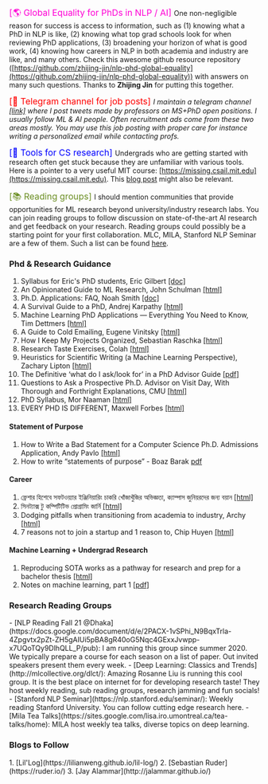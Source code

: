 <span style="color:#ff00d5; font-size:1.25em; "> [🌎 Global Equality for PhDs in NLP / AI] </span> One non-negligible reason for success is access to information, such as (1) knowing what a PhD in NLP is like, 
(2) knowing what top grad schools look for when reviewing PhD applications, 
(3) broadening your horizon of what is good work, (4) knowing how careers in NLP in both academia and industry are like, and many others.
Check this awesome github resource repository ([https://github.com/zhijing-jin/nlp-phd-global-equality](https://github.com/zhijing-jin/nlp-phd-global-equality)) with answers 
on many such questions. Thanks to **Zhijing Jin** for putting this together.

<span style="color:#FF0000; font-size:1.25em; "> [🍩 Telegram channel for job posts] </span> *I maintain a telegram channel [[link]](https://t.me/s/msphdprof) where 
I post tweets made by professors on MS+PhD open positions. I usually follow ML & AI people. 
Often recruitment ads come from these two areas mostly.
You may use this job posting with proper care for instance writing a personalized email while contacting profs.*

<span style="color:#0000FF; font-size:1.25em; "> [🧰 Tools for CS research] </span> Undergrads who are getting started with research often get stuck because they are unfamiliar with various tools. 
Here is a pointer to a very useful MIT course: [https://missing.csail.mit.edu](https://missing.csail.mit.edu).
This [blog post](https://kentonmurray.com/blogs/hackingphd.html) might also be relevant.

<span style="color:#6B8E23; font-size:1.25em; "> [📚 Reading groups] </span> I should mention communities that provide opportunities for ML research beyond university/industry research labs. 
You can join reading groups to follow discussion on  state-of-the-art AI research and get feedback on your research. 
Reading groups could possibly be a starting point for your first collaboration.
MLC, MILA, Stanford NLP Seminar are a few of them. Such a list can be found [here](#research-reading-groups).

### Phd & Research Guidance
  1. Syllabus for Eric's PhD students, Eric Gilbert [[doc]](https://docs.google.com/document/d/11D3kHElzS2HQxTwPqcaTnU5HCJ8WGE5brTXI4KLf4dM/edit)
  2. An Opinionated Guide to ML Research, John Schulman [[html]](http://joschu.net/blog/opinionated-guide-ml-research.html)
  3. Ph.D. Applications: FAQ, Noah Smith [[doc]](https://docs.google.com/document/d/1lT-bsIP0GKfh8l5sQnM2hCzzR9prt-QLx16rimUOdIM/edit)
  4. A Survival Guide to a PhD, Andrej Karpathy [[html]](http://karpathy.github.io/2016/09/07/phd/)
  5. Machine Learning PhD Applications — Everything You Need to Know, Tim Dettmers [[html]](https://timdettmers.com/2018/11/26/phd-applications/)
  6. A Guide to Cold Emailing, Eugene Vinitsky [[html]](http://eugenevinitsky.github.io/posts/2020-12-25-coldemails.html)
  7. How I Keep My Projects Organized, Sebastian Raschka [[html]](https://sebastianraschka.com/blog/2021/project-management.html)
  8. Research Taste Exercises, Colah [[html]](http://colah.github.io/notes/taste/)
  9. Heuristics for Scientific Writing (a Machine Learning Perspective), Zachary Lipton [[html]](http://approximatelycorrect.com/2018/01/29/heuristics-technical-scientific-writing-machine-learning-perspective/)
  10. The Definitive ‘what do I ask/look for’ in a PhD Advisor Guide [[pdf]](https://www.cs.columbia.edu/wp-content/uploads/2019/03/Get-Advisor.pdf)
  11. Questions to Ask a Prospective Ph.D. Advisor on Visit Day, With Thorough and Forthright Explanations, CMU [[html]](https://blog.ml.cmu.edu/2020/03/02/questions-to-ask-a-prospective-ph-d-advisor-on-visit-day-with-thorough-and-forthright-explanations/)
  12. PhD Syllabus, Mor Naaman [[html]](https://stechlab.github.io/phd-syllabus/)
  13. EVERY PHD IS DIFFERENT, Maxwell Forbes [[html]](https://maxwellforbes.com/posts/every-phd-is-different)

#### Statement of Purpose
  1. How to Write a Bad Statement for a Computer Science Ph.D. Admissions Application, Andy Pavlo [[html]](https://www.cs.cmu.edu/~pavlo/blog/2015/10/how-to-write-a-bad-statement-for-a-computer-science-phd-admissions-application.html)
  2. How to write “statements of purpose” - Boaz Barak [pdf](https://www.boazbarak.org/Papers/howto_statement_of_purpose.pdf)

#### Career
  1. ফ্রেশার হিশেবে সফটওয়্যার ইঞ্জিনিয়ারিং চাকরি খোঁজাখুঁজির অভিজ্ঞতা, ক্যাম্পাস জুনিয়রদের জন্য বয়ান [[html]](http://www.iamrabiul.info/software-engineering-job-hacking-as-a-fresh-graduate-nstu/)
  2. সিনট্যাক্স টু কম্পিটিটিভ প্রোগ্রামিং জার্নি [[html]](http://www.iamrabiul.info/syntax-to-competitive-programming/)
  3. Dodging pitfalls when transitioning from academia to industry, Archy [[html]](http://deberker.com/archy/dodging-pitfalls-when-transitioning-from-academia-to-industry/)
  4. 7 reasons not to join a startup and 1 reason to, Chip Huyen [[html]](https://huyenchip.com/2021/02/27/why-not-join-a-startup.html#why_not_join_a_startup)

#### Machine Learning + Undergrad Research
  1. Reproducing SOTA works as a pathway for research and prep for a bachelor thesis [[html]](http://www.iamrabiul.info/reproducing-sota-works-as-a-pathway-to-get-into-research-and-preparation-for-a-bachelor-thesis/)
  2. Notes on machine learning, part 1 [[pdf]](https://drive.google.com/file/d/1kBnhA6O5aZl61jfzXrFL3kLwAcURuyc1/view)

<h3 id="research-reading-groups" class="name-row"> Research Reading Groups</h3>
 - [NLP Reading Fall 21 @Dhaka](https://docs.google.com/document/d/e/2PACX-1vSPhi_N9BqxTrla-4Zpgvtx2pZt-ZH5gAIUi5pBA8gR40oG5Nqc4GExxJvwpp-x7UQoTQy9DlhQLL_P/pub):  I am running this group since summer 2020. We typically prepare a course for each season on a list of paper. Out invited speakers present them every week. 
 - [Deep Learning: Classics and Trends](http://mlcollective.org/dlct/): Amazing Rosanne Liu is running this cool group. It is the best place on internet for for developing research taste! They host weekly reading, sub reading groups, research jamming and fun socials!  
 - [Stanford NLP Seminar](https://nlp.stanford.edu/seminar/): Weekly reading Stanford University. You can follow cutting edge research here.
 - [Mila Tea Talks](https://sites.google.com/lisa.iro.umontreal.ca/tea-talks/home): MILA host weekly tea talks, diverse topics on deep learning.

<h3 class="name-row"> Blogs to Follow </h3>
 1. [Lil'Log](https://lilianweng.github.io/lil-log/)
 2. [Sebastian Ruder](https://ruder.io/)
 3. [Jay Alammar](http://jalammar.github.io/)


